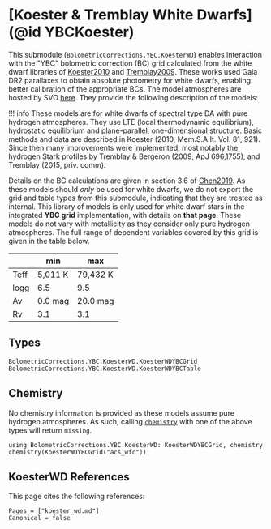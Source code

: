 # [Koester & Tremblay White Dwarfs](@id YBCKoester)

This submodule (`BolometricCorrections.YBC.KoesterWD`) enables interaction with the "YBC" bolometric correction (BC) grid calculated from the white dwarf libraries of [Koester2010](@citet) and [Tremblay2009](@citet). These works used Gaia DR2 parallaxes to obtain absolute photometry for white dwarfs, enabling better calibration of the appropriate BCs. The model atmospheres are hosted by SVO [here](http://svo2.cab.inta-csic.es/theory/newov2/index.php). They provide the following description of the models:

!!! info 
    These models are for white dwarfs of spectral type DA with pure hydrogen atmospheres. They use LTE (local thermodynamic equilibrium), hydrostatic equilibrium and plane-parallel, one-dimensional structure. Basic methods and data are described in Koester (2010, Mem.S.A.It. Vol. 81, 921). Since then many improvements were implemented, most notably the hydrogen Stark profiles by Tremblay & Bergeron (2009, ApJ 696,1755), and Tremblay (2015, priv. comm).

Details on the BC calculations are given in section 3.6 of [Chen2019](@citet). As these models should *only* be used for white dwarfs, we do not export the grid and table types from this submodule, indicating that they are treated as internal. This library of models is only used for white dwarf stars in the integrated **YBC grid** implementation, with details on **that page**. These models do not vary with metallicity as they consider only pure hydrogen atmospheres. The full range of dependent variables covered by this grid is given in the table below.

|        | min    | max   |
|--------|--------|-------|
| Teff   | 5,011 K | 79,432 K |
| logg   | 6.5  | 9.5   |
| Av     | 0.0 mag    | 20.0 mag   |
| Rv     | 3.1    | 3.1   | 

## Types

```@docs
BolometricCorrections.YBC.KoesterWD.KoesterWDYBCGrid
BolometricCorrections.YBC.KoesterWD.KoesterWDYBCTable
```

## Chemistry
No chemistry information is provided as these models assume pure hydrogen atmospheres. As such, calling [`chemistry`](@ref) with one of the above types will return `missing`.

```@example
using BolometricCorrections.YBC.KoesterWD: KoesterWDYBCGrid, chemistry
chemistry(KoesterWDYBCGrid("acs_wfc"))
```

## KoesterWD References
This page cites the following references:

```@bibliography
Pages = ["koester_wd.md"]
Canonical = false
```